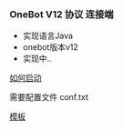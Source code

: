### OneBot V12 协议 连接端

- 实现语言Java
- onebot版本v12
- 实现中..

[如何启动](https://github.com/gdpl2112/onebotv12-client/blob/master/src/test/java/test.java)

需要配置文件
conf.txt

[模板](https://github.com/gdpl2112/onebotv12-client/blob/master/conf_template.txt)
